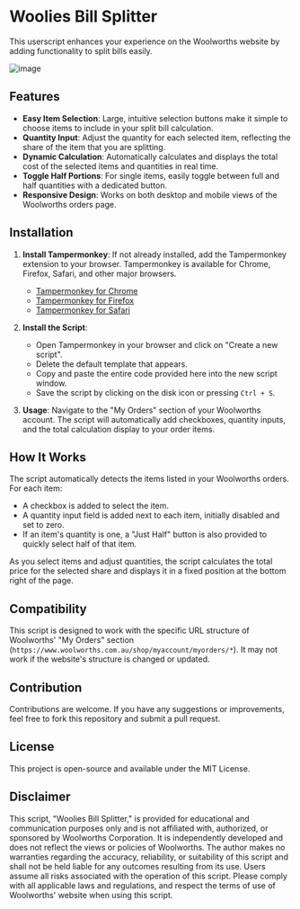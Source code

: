 # Woolies Bill Splitter

This userscript enhances your experience on the Woolworths website by adding functionality to split bills easily. 

![image](https://github.com/user-attachments/assets/1fa93ca7-d0ee-4c23-94e0-c8d1e9fd2643)


## Features

- **Easy Item Selection**: Large, intuitive selection buttons make it simple to choose items to include in your split bill calculation.
- **Quantity Input**: Adjust the quantity for each selected item, reflecting the share of the item that you are splitting.
- **Dynamic Calculation**: Automatically calculates and displays the total cost of the selected items and quantities in real time.
- **Toggle Half Portions**: For single items, easily toggle between full and half quantities with a dedicated button.
- **Responsive Design**: Works on both desktop and mobile views of the Woolworths orders page.


## Installation

1. **Install Tampermonkey**: If not already installed, add the Tampermonkey extension to your browser. Tampermonkey is available for Chrome, Firefox, Safari, and other major browsers.
   - [Tampermonkey for Chrome](https://tampermonkey.net/?ext=dhdg&browser=chrome)
   - [Tampermonkey for Firefox](https://tampermonkey.net/?ext=dhdg&browser=firefox)
   - [Tampermonkey for Safari](https://tampermonkey.net/?ext=dhdg&browser=safari)

2. **Install the Script**: 
   - Open Tampermonkey in your browser and click on "Create a new script".
   - Delete the default template that appears.
   - Copy and paste the entire code provided here into the new script window.
   - Save the script by clicking on the disk icon or pressing `Ctrl + S`.

3. **Usage**: Navigate to the "My Orders" section of your Woolworths account. The script will automatically add checkboxes, quantity inputs, and the total calculation display to your order items.

## How It Works

The script automatically detects the items listed in your Woolworths orders. For each item:
- A checkbox is added to select the item.
- A quantity input field is added next to each item, initially disabled and set to zero.
- If an item's quantity is one, a "Just Half" button is also provided to quickly select half of that item.

As you select items and adjust quantities, the script calculates the total price for the selected share and displays it in a fixed position at the bottom right of the page.

## Compatibility

This script is designed to work with the specific URL structure of Woolworths' "My Orders" section (`https://www.woolworths.com.au/shop/myaccount/myorders/*`). It may not work if the website's structure is changed or updated.

## Contribution

Contributions are welcome. If you have any suggestions or improvements, feel free to fork this repository and submit a pull request.

## License

This project is open-source and available under the MIT License.

## Disclaimer

This script, "Woolies Bill Splitter," is provided for educational and communication purposes only and is not affiliated with, authorized, or sponsored by Woolworths Corporation. It is independently developed and does not reflect the views or policies of Woolworths.
The author makes no warranties regarding the accuracy, reliability, or suitability of this script and shall not be held liable for any outcomes resulting from its use. Users assume all risks associated with the operation of this script.
Please comply with all applicable laws and regulations, and respect the terms of use of Woolworths' website when using this script.
